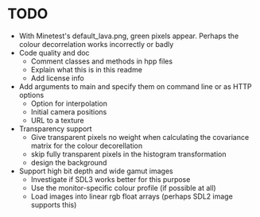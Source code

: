 # TODO

* With Minetest's default_lava.png, green pixels appear. Perhaps the colour
  decorrelation works incorrectly or badly
* Code quality and doc
  * Comment classes and methods in hpp files
  * Explain what this is in this readme
  * Add license info
* Add arguments to main and specify them on command line or as HTTP options
  * Option for interpolation
  * Initial camera positions
  * URL to a texture
* Transparency support
  * Give transparent pixels no weight when calculating the covariance matrix
    for the colour decorellation
  * skip fully transparent pixels in the histogram transformation
  * design the background
* Support high bit depth and wide gamut images
  * Investigate if SDL3 works better for this purpose
  * Use the monitor-specific colour profile (if possible at all)
  * Load images into linear rgb float arrays (perhaps SDL2 image supports this)
